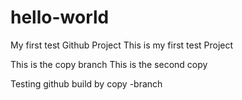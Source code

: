 # hello-world
My first test Github Project
This is my first test Project       

This is the copy branch
This is the second copy


Testing github build by copy -branch
